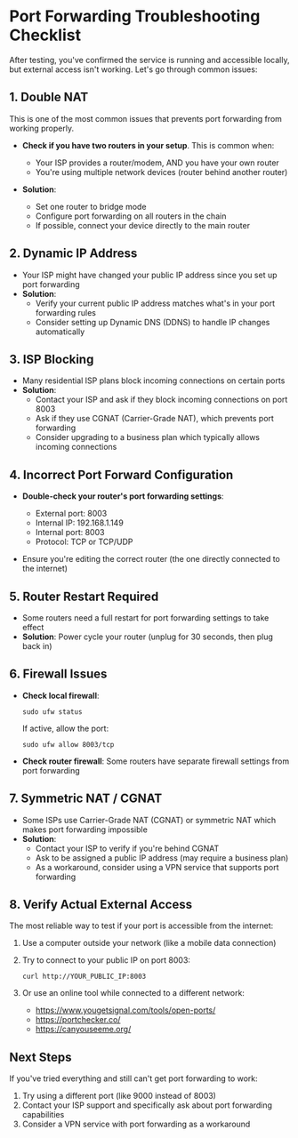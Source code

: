 # Port Forwarding Troubleshooting Checklist

After testing, you've confirmed the service is running and accessible locally, but external access isn't working. Let's go through common issues:

## 1. Double NAT

This is one of the most common issues that prevents port forwarding from working properly.

- **Check if you have two routers in your setup**. This is common when:
  - Your ISP provides a router/modem, AND you have your own router
  - You're using multiple network devices (router behind another router)

- **Solution**: 
  - Set one router to bridge mode
  - Configure port forwarding on all routers in the chain
  - If possible, connect your device directly to the main router

## 2. Dynamic IP Address

- Your ISP might have changed your public IP address since you set up port forwarding
- **Solution**: 
  - Verify your current public IP address matches what's in your port forwarding rules
  - Consider setting up Dynamic DNS (DDNS) to handle IP changes automatically

## 3. ISP Blocking

- Many residential ISP plans block incoming connections on certain ports
- **Solution**: 
  - Contact your ISP and ask if they block incoming connections on port 8003
  - Ask if they use CGNAT (Carrier-Grade NAT), which prevents port forwarding
  - Consider upgrading to a business plan which typically allows incoming connections

## 4. Incorrect Port Forward Configuration

- **Double-check your router's port forwarding settings**:
  - External port: 8003
  - Internal IP: 192.168.1.149
  - Internal port: 8003
  - Protocol: TCP or TCP/UDP

- Ensure you're editing the correct router (the one directly connected to the internet)

## 5. Router Restart Required

- Some routers need a full restart for port forwarding settings to take effect
- **Solution**: Power cycle your router (unplug for 30 seconds, then plug back in)

## 6. Firewall Issues

- **Check local firewall**:
  ```
  sudo ufw status
  ```
  If active, allow the port:
  ```
  sudo ufw allow 8003/tcp
  ```

- **Check router firewall**: Some routers have separate firewall settings from port forwarding

## 7. Symmetric NAT / CGNAT

- Some ISPs use Carrier-Grade NAT (CGNAT) or symmetric NAT which makes port forwarding impossible
- **Solution**: 
  - Contact your ISP to verify if you're behind CGNAT
  - Ask to be assigned a public IP address (may require a business plan)
  - As a workaround, consider using a VPN service that supports port forwarding

## 8. Verify Actual External Access

The most reliable way to test if your port is accessible from the internet:

1. Use a computer outside your network (like a mobile data connection)
2. Try to connect to your public IP on port 8003:
   ```
   curl http://YOUR_PUBLIC_IP:8003
   ```
   
3. Or use an online tool while connected to a different network:
   - https://www.yougetsignal.com/tools/open-ports/
   - https://portchecker.co/
   - https://canyouseeme.org/

## Next Steps

If you've tried everything and still can't get port forwarding to work:

1. Try using a different port (like 9000 instead of 8003)
2. Contact your ISP support and specifically ask about port forwarding capabilities
3. Consider a VPN service with port forwarding as a workaround 